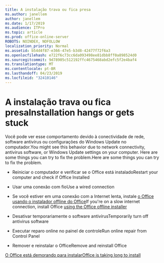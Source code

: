 ```yaml
---
title: A instalação trava ou fica presa
ms.author: janellem
author: janellem
ms.date: 1/17/2019
ms.audience: ITPro
ms.topic: article
ms.prod: office-online-server
ROBOTS: NOINDEX, NOFOLLOW
localization_priority: Normal
ms.assetid: b54d4f87-e366-47e5-b3d8-42477f72f6a3
ms.openlocfilehash: e722f6c73cc6da093498ee81dbb8ff0a898524d0
ms.sourcegitcommit: 9d78905c512192ffc4675468abd2efc5f2e4baf4
ms.translationtype: MT
ms.contentlocale: pt-BR
ms.lasthandoff: 04/23/2019
ms.locfileid: "32410146"
---
```

# <a name="installation-hangs-or-gets-stuck"></a><span data-ttu-id="1c1f4-102">A instalação trava ou fica presa</span><span class="sxs-lookup"><span data-stu-id="1c1f4-102">Installation hangs or gets stuck</span></span>



<span data-ttu-id="1c1f4-103">Você pode ver esse comportamento devido à conectividade de rede, software antivírus ou configurações do Windows Update no computador.</span><span class="sxs-lookup"><span data-stu-id="1c1f4-103">You might see this behavior due to network connectivity, antivirus software, or Windows Update settings on your computer.</span></span> <span data-ttu-id="1c1f4-104">Here are some things you can try to fix the problem.</span><span class="sxs-lookup"><span data-stu-id="1c1f4-104">Here are some things you can try to fix the problem.</span></span>
  
- <span data-ttu-id="1c1f4-105">Reiniciar o computador e verificar se o Office está instalado</span><span class="sxs-lookup"><span data-stu-id="1c1f4-105">Restart your computer and check if Office Installed</span></span>
    
- <span data-ttu-id="1c1f4-106">Usar uma conexão com fio</span><span class="sxs-lookup"><span data-stu-id="1c1f4-106">Use a wired connection</span></span>
    
- <span data-ttu-id="1c1f4-107">Se você estiver em uma conexão com a Internet lenta, instale [o Office usando o instalador offline do Office](https://support.office.com/article/f0a85fe7-118f-41cb-a791-d59cef96ad1c?wt.mc_id=Alchemy_ClientDIA)[](https://support.office.com/article/f0a85fe7-118f-41cb-a791-d59cef96ad1c?wt.mc_id=Alchemy_ClientDIA.aspx)</span><span class="sxs-lookup"><span data-stu-id="1c1f4-107">If you're on a slow internet connection, install Office [using the Office offline installer](https://support.office.com/article/f0a85fe7-118f-41cb-a791-d59cef96ad1c?wt.mc_id=Alchemy_ClientDIA)[](https://support.office.com/article/f0a85fe7-118f-41cb-a791-d59cef96ad1c?wt.mc_id=Alchemy_ClientDIA.aspx)</span></span>
    
- <span data-ttu-id="1c1f4-108">Desativar temporariamente o software antivírus</span><span class="sxs-lookup"><span data-stu-id="1c1f4-108">Temporarily turn off antivirus software</span></span>
    
- <span data-ttu-id="1c1f4-109">Executar reparo online no painel de controle</span><span class="sxs-lookup"><span data-stu-id="1c1f4-109">Run online repair from Control Panel</span></span>
    
- <span data-ttu-id="1c1f4-110">Remover e reinstalar o Office</span><span class="sxs-lookup"><span data-stu-id="1c1f4-110">Remove and reinstall Office</span></span>
    
[<span data-ttu-id="1c1f4-111">O Office está demorando para instalar</span><span class="sxs-lookup"><span data-stu-id="1c1f4-111">Office is taking long to install</span></span>](https://support.office.com/article/0f09f357-3fef-42a6-b8aa-cef4c6c44bdf?wt.mc_id=Alchemy_ClientDIA)
  

